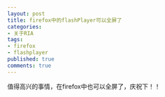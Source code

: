 ```yaml
---
layout: post
title: firefox中的flashPlayer可以全屏了
categories:
- 关于RIA
tags:
- firefox
- flashplayer
published: true
comments: true
---
```

<p>值得高兴的事情，在firefox中也可以全屏了，庆祝下！！</p>
